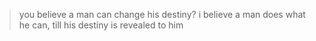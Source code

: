 > you believe a man can change his destiny? 
i believe a man does what he can, till his destiny is revealed to him

